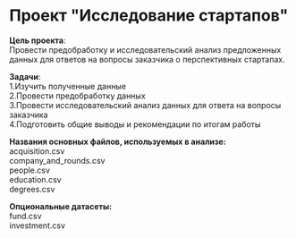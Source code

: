 # Проект "Исследование стартапов"
**Цель проекта**:  
Провести предобработку и исследовательский анализ предложенных данных для ответов на вопросы заказчика о перспективных стартапах.

**Задачи**:  
1.Изучить полученные данные  
2.Провести предобработку данных  
3.Провести исследовательский анализ данных для ответа на вопросы заказчика  
4.Подготовить общие выводы и рекомендации по итогам работы  

**Названия основных файлов, используемых в анализе:**  
acquisition.csv  
company_and_rounds.csv  
people.csv  
education.csv  
degrees.csv  

**Опциональные датасеты:**  
fund.csv  
investment.csv  
